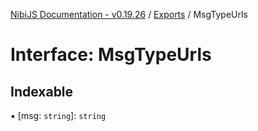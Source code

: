[NibiJS Documentation - v0.19.26](../intro.md) / [Exports](../modules.md) / MsgTypeUrls

# Interface: MsgTypeUrls

## Indexable

▪ [msg: `string`]: `string`
